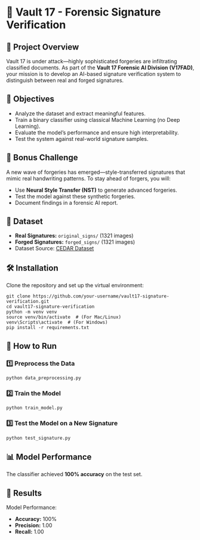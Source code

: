 

<h1>🔐 Vault 17 - Forensic Signature Verification</h1>

<h2>📌 Project Overview</h2>
<p>Vault 17 is under attack—highly sophisticated forgeries are infiltrating classified documents. As part of the <strong>Vault 17 Forensic AI Division (V17FAD)</strong>, your mission is to develop an AI-based signature verification system to distinguish between real and forged signatures.</p>

<h2>🎯 Objectives</h2>
<ul>
    <li>Analyze the dataset and extract meaningful features.</li>
    <li>Train a binary classifier using classical Machine Learning (no Deep Learning).</li>
    <li>Evaluate the model’s performance and ensure high interpretability.</li>
    <li>Test the system against real-world signature samples.</li>
</ul>

<h2>🚀 Bonus Challenge</h2>
<p>A new wave of forgeries has emerged—style-transferred signatures that mimic real handwriting patterns. To stay ahead of forgers, you will:</p>
<ul>
    <li>Use <strong>Neural Style Transfer (NST)</strong> to generate advanced forgeries.</li>
    <li>Test the model against these synthetic forgeries.</li>
    <li>Document findings in a forensic AI report.</li>
</ul>

<h2>📂 Dataset</h2>
<ul>
    <li><strong>Real Signatures:</strong> <code>original_signs/</code> (1321 images)</li>
    <li><strong>Forged Signatures:</strong> <code>forged_signs/</code> (1321 images)</li>
    <li>Dataset Source: <a href="https://www.kaggle.com/datasets/shreelakshmigp/cedardataset/data" target="_blank">CEDAR Dataset</a></li>
</ul>

<h2>🛠️ Installation</h2>
<p>Clone the repository and set up the virtual environment:</p>

<pre><code>git clone https://github.com/your-username/vault17-signature-verification.git
cd vault17-signature-verification
python -m venv venv
source venv/bin/activate  # (For Mac/Linux)
venv\Scripts\activate  # (For Windows)
pip install -r requirements.txt
</code></pre>

<h2>📜 How to Run</h2>
<h3>1️⃣ Preprocess the Data</h3>
<pre><code>python data_preprocessing.py</code></pre>

<h3>2️⃣ Train the Model</h3>
<pre><code>python train_model.py</code></pre>

<h3>3️⃣ Test the Model on a New Signature</h3>
<pre><code>python test_signature.py</code></pre>

<h2>📊 Model Performance</h2>
<p>The classifier achieved <strong>100% accuracy</strong> on the test set.</p>

<h2>📜 Results</h2>
<p>Model Performance:</p>
<ul>
    <li><strong>Accuracy:</strong> 100%</li>
    <li><strong>Precision:</strong> 1.00</li>
    <li><strong>Recall:</strong> 1.00</li>
</ul>


</body>
</html>
